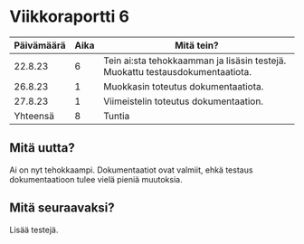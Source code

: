 # Viikkoraportti 6

| Päivämäärä |     Aika      |                                     Mitä tein?                                  |
|------------|---------------|---------------------------------------------------------------------------------|
| 22.8.23  |   6     | Tein ai:sta tehokkaamman ja lisäsin testejä. Muokattu testausdokumentaatiota.|
|  26.8.23 |  1   |  Muokkasin toteutus dokumentaatiota. |
|   27.8.23 |   1   |   Viimeistelin toteutus dokumentaation.   |
| Yhteensä   |    8   |            Tuntia                          |

## Mitä uutta?
Ai on nyt tehokkaampi. Dokumentaatiot ovat valmiit, ehkä testaus dokumentaatioon tulee vielä pieniä muutoksia.

## Mitä seuraavaksi?
Lisää testejä.